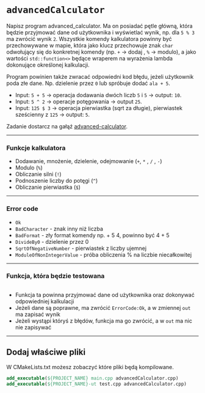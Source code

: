 # `advancedCalculator`

Napisz program advanced_calculator. Ma on posiadać pętle główną, która będzie przyjmować dane od użytkownika i wyświetlać wynik, np. dla `5 % 3` ma zwrócić wynik `2`. Wszystkie komendy kalkulatora powinny być przechowywane w mapie, która jako klucz przechowuje znak `char` odwołujący się do konkretnej komendy (np. `+` -> dodaj , `%` -> modulo), a jako wartości `std::function<>` będące wraperem na wyrażenia lambda dokonujące określonej kalkulacji.

Program powinien także zwracać odpowiedni kod błędu, jeżeli użytkownik poda złe dane. Np. dzielenie przez `0` lub spróbuje dodać `ala + 5`.

* Input: `5 + 5` -> operacja dodawania dwóch liczb `5` i `5` -> output: `10`.
* Input: `5 ^ 2` -> operacje potęgowania -> output `25`.
* Input: `125 $ 3` -> operacja pierwiastka (sqrt za długie), pierwiastek sześcienny z `125` -> output: `5`.

Zadanie dostarcz na gałąź [advanced-calculator](https://github.com/coders-school/stl/tree/advanced-calculator/homework/advanced-calculator).

___

### Funkcje kalkulatora

* Dodawanie, mnożenie, dzielenie, odejmowanie (`+`,  `*` , `/` , `-`)
* Modulo (`%`)
* Obliczanie silni (`!`)
* Podnoszenie liczby do potęgi (`^`)
* Obliczanie pierwiastka (`$`)

___

### Error code

* `Ok`
* `BadCharacter` - znak inny niż liczba
* `BadFormat` - zły format komendy np. + 5 4, powinno być 4 + 5
* `DivideBy0` - dzielenie przez 0
* `SqrtOfNegativeNumber` - pierwiastek z liczby ujemnej
* `ModuleOfNonIntegerValue` - próba obliczenia % na liczbie niecałkowitej

___

### Funkcja, która będzie testowana

```cpp

```

* Funkcja ta powinna przyjmować dane od użytkownika oraz dokonywać odpowiedniej kalkulacji
* Jeżeli dane są poprawne, ma zwrócić `ErrorCode:Ok`, a w zmiennej `out` ma zapisać wynik
* Jeżeli wystąpi któryś z błędów, funkcja ma go zwrócić, a w `out` ma nic nie zapisywać

___

## Dodaj właściwe pliki

W CMakeLists.txt możesz zobaczyć które pliki będą kompilowane.

```cmake
add_executable(${PROJECT_NAME} main.cpp advancedCalculator.cpp)
add_executable(${PROJECT_NAME}-ut test.cpp advancedCalculator.cpp)
```
